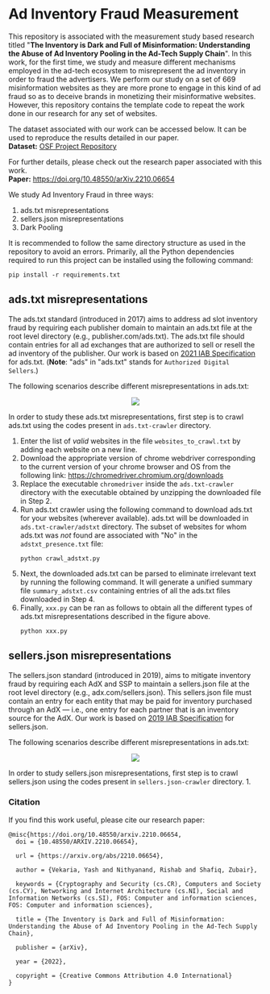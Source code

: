# Ad Inventory Fraud Measurement

This repository is associated with the measurement study based research titled "**The Inventory is Dark and Full of Misinformation:
Understanding the Abuse of Ad Inventory Pooling in the Ad-Tech Supply Chain**". In this work, for the first time, we study and measure different mechanisms employed in the ad-tech ecosystem to misrepresent the ad inventory in order to fraud the advertisers. We perform our study on a set of 669 misinformation websites as they are more prone to engage in this kind of ad fraud so as to deceive brands in monetizing their misinformative websites. However, this repository contains the template code to repeat the work done in our research for any set of websites. 

The dataset associated with our work can be accessed below. It can be used to reproduce the results detailed in our paper.\
**Dataset:** [OSF Project Repository](https://osf.io/hxfkw/?view_only=bda006ebbd7d4ec2be869cbb198c6bd5)  

For further details, please check out the research paper associated with this work.\
**Paper:** https://doi.org/10.48550/arXiv.2210.06654

We study Ad Inventory Fraud in three ways:
1. ads.txt misrepresentations
2. sellers.json misrepresentations
3. Dark Pooling

It is recommended to follow the same directory structure as used in the repository to avoid an errors. Primarily, all the Python dependencies required to run this project can be installed using the following command:
```
pip install -r requirements.txt
```

## ads.txt misrepresentations

The ads.txt standard (introduced in 2017) aims to address ad slot inventory fraud by requiring each publisher domain to maintain an ads.txt file
at the root level directory (e.g., publisher.com/ads.txt). The ads.txt file should contain entries for all ad exchanges that are authorized to sell or resell the ad inventory of the publisher. Our work is based on [2021 IAB Specification](https://iabtechlab.com/wp-content/uploads/2021/03/ads.txt-1.0.3.pdf) for ads.txt. (**Note**: "ads" in "ads.txt" stands for `Authorized Digital Sellers`.)

The following scenarios describe different misrepresentations in ads.txt:

<p align="center">
  <img src="https://github.com/Yash-Vekaria/Ad-Inventory-Fraud-Measurement/files/9781761/adstxt-inventory-fraud-toy-examples.pdf">
</p>

In order to study these ads.txt misrepresentations, first step is to crawl ads.txt using the codes present in `ads.txt-crawler` directory.
1. Enter the list of _valid_ websites in the file `websites_to_crawl.txt` by adding each website on a new line.
2. Download the appropriate version of chrome webdriver corresponding to the current version of your chrome browser and OS from the following link:
   https://chromedriver.chromium.org/downloads 
3. Replace the executable `chromedriver` inside the `ads.txt-crawler` directory with the executable obtained by unzipping the downloaded file in Step 2.
4. Run ads.txt crawler using the following command to download ads.txt for your websites (wherever available). ads.txt will be downloaded in `ads.txt-crawler/adstxt` directory. The subset of websites for whom ads.txt was _not_ found are associated with "No" in the `adstxt_presence.txt` file:
   ```
   python crawl_adstxt.py
   ```
5. Next, the downloaded ads.txt can be parsed to eliminate irrelevant text by running the following command. It will generate a unified summary file `summary_adstxt.csv` containing entries of all the ads.txt files downloaded in Step 4.
6. Finally, `xxx.py` can be ran as follows to obtain all the different types of ads.txt misrepresentations described in the figure above.
   ```
   python xxx.py
   ```


## sellers.json misrepresentations

The sellers.json standard (introduced in 2019), aims to mitigate inventory fraud by requiring each AdX and SSP to maintain a sellers.json file at the root level directory (e.g., adx.com/sellers.json). This sellers.json file must contain an entry for each entity that may be paid for inventory purchased through an AdX — i.e., one entry for each partner that is an inventory source for the AdX. Our work is based on [2019 IAB Specification](https://iabtechlab.com/wp-content/uploads/2019/07/Sellers.json_Final.pdf) for sellers.json.

The following scenarios describe different misrepresentations in ads.txt:

<p align="center">
  <img src="https://github.com/Yash-Vekaria/Ad-Inventory-Fraud-Measurement/files/9781965/sellersjson-inventory-fraud.pdf">
</p>

In order to study sellers.json misrepresentations, first step is to crawl sellers.json using the codes present in `sellers.json-crawler` directory.
1. 

### Citation

If you find this work useful, please cite our research paper:

```
@misc{https://doi.org/10.48550/arxiv.2210.06654,
  doi = {10.48550/ARXIV.2210.06654},
  
  url = {https://arxiv.org/abs/2210.06654},
  
  author = {Vekaria, Yash and Nithyanand, Rishab and Shafiq, Zubair},
  
  keywords = {Cryptography and Security (cs.CR), Computers and Society (cs.CY), Networking and Internet Architecture (cs.NI), Social and Information Networks (cs.SI), FOS: Computer and information sciences, FOS: Computer and information sciences},
  
  title = {The Inventory is Dark and Full of Misinformation: Understanding the Abuse of Ad Inventory Pooling in the Ad-Tech Supply Chain},
  
  publisher = {arXiv},
  
  year = {2022},
  
  copyright = {Creative Commons Attribution 4.0 International}
}
```
